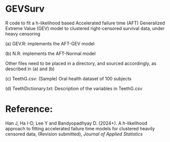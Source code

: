 # GEVSurv
R code to fit a h-likelihood based Accelerated failure time (AFT) Generalized Extreme Value (GEV) model to clustered right-censored survival data, under heavy censoring

(a) GEV.R: implements the AFT-GEV model

(b) N.R: implements the AFT-Normal model 

Other files need to be placed in a directory, and sourced accordingly, as described in (a) and (b) 

(c) TeethG.csv: (Sample) Oral health dataset of 100 subjects

(d) TeethDictionary.txt: Description of the variables in TeethG.csv


# Reference: 
Han J, Ha I-D, Lee Y and Bandyopadhyay D. (2024+). A *h*-likelihood approach to fitting accelerated failure time models for clustered heavily censored data, (Revision submitted), *Journal of Applied Statistics*
